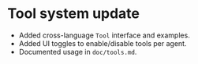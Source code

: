 # Tool system update
- Added cross-language `Tool` interface and examples.
- Added UI toggles to enable/disable tools per agent.
- Documented usage in `doc/tools.md`.
